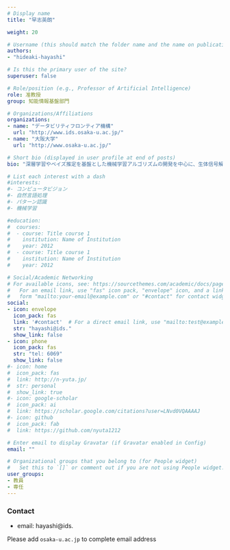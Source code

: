 ```yaml
---
# Display name
title: "早志英朗"

weight: 20

# Username (this should match the folder name and the name on publications)
authors:
- "hideaki-hayashi"

# Is this the primary user of the site?
superuser: false

# Role/position (e.g., Professor of Artificial Intelligence)
role: 准教授
group: 知能情報基盤部門

# Organizations/Affiliations
organizations:
- name: "データビリティフロンティア機構"
  url: "http://www.ids.osaka-u.ac.jp/"
- name: "大阪大学"
  url: "http://www.osaka-u.ac.jp/"

# Short bio (displayed in user profile at end of posts)
bio: "深層学習やベイズ推定を基盤とした機械学習アルゴリズムの開発を中心に、生体信号解析、医用画像処理などの応用研究に従事。"

# List each interest with a dash
#interests:
#- コンピュータビジョン
#- 自然言語処理
#- パターン認識
#- 機械学習

#education:
#  courses:
#  - course: Title course 1
#    institution: Name of Institution
#    year: 2012
#  - course: Title course 1
#    institution: Name of Institution
#    year: 2012

# Social/Academic Networking
# For available icons, see: https://sourcethemes.com/academic/docs/page-builder/#icons
#   For an email link, use "fas" icon pack, "envelope" icon, and a link in the
#   form "mailto:your-email@example.com" or "#contact" for contact widget.
social:
- icon: envelope
  icon_pack: fas
  link: '#contact'  # For a direct email link, use "mailto:test@example.org".
  str: "hayashi@ids."
  show_link: false
- icon: phone
  icon_pack: fas
  str: "tel: 6069"
  show_link: false
#- icon: home
#  icon_pack: fas
#  link: http://n-yuta.jp/
#  str: personal
#  show_link: true
#- icon: google-scholar
#  icon_pack: ai
#  link: https://scholar.google.com/citations?user=LNvd0VQAAAAJ
#- icon: github
#  icon_pack: fab
#  link: https://github.com/nyuta1212

# Enter email to display Gravatar (if Gravatar enabled in Config)
email: ""

# Organizational groups that you belong to (for People widget)
#   Set this to `[]` or comment out if you are not using People widget.
user_groups:
- 教員
- 専任
---
```


### Contact
- email: hayashi@ids.

Please add `osaka-u.ac.jp` to complete email address